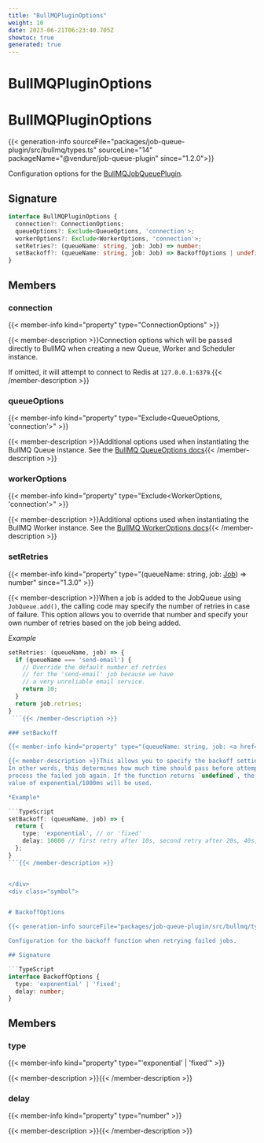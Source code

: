 ```yaml
---
title: "BullMQPluginOptions"
weight: 10
date: 2023-06-21T06:23:40.705Z
showtoc: true
generated: true
---
```

<!-- This file was generated from the Vendure source. Do not modify. Instead, re-run the "docs:build" script -->

# BullMQPluginOptions
<div class="symbol">


# BullMQPluginOptions

{{< generation-info sourceFile="packages/job-queue-plugin/src/bullmq/types.ts" sourceLine="14" packageName="@vendure/job-queue-plugin" since="1.2.0">}}

Configuration options for the <a href='/typescript-api/core-plugins/job-queue-plugin/bull-mqjob-queue-plugin#bullmqjobqueueplugin'>BullMQJobQueuePlugin</a>.

## Signature

```TypeScript
interface BullMQPluginOptions {
  connection?: ConnectionOptions;
  queueOptions?: Exclude<QueueOptions, 'connection'>;
  workerOptions?: Exclude<WorkerOptions, 'connection'>;
  setRetries?: (queueName: string, job: Job) => number;
  setBackoff?: (queueName: string, job: Job) => BackoffOptions | undefined;
}
```
## Members

### connection

{{< member-info kind="property" type="ConnectionOptions"  >}}

{{< member-description >}}Connection options which will be passed directly to BullMQ when
creating a new Queue, Worker and Scheduler instance.

If omitted, it will attempt to connect to Redis at `127.0.0.1:6379`.{{< /member-description >}}

### queueOptions

{{< member-info kind="property" type="Exclude&#60;QueueOptions, 'connection'&#62;"  >}}

{{< member-description >}}Additional options used when instantiating the BullMQ
Queue instance.
See the [BullMQ QueueOptions docs](https://github.com/taskforcesh/bullmq/blob/master/docs/gitbook/api/bullmq.queueoptions.md){{< /member-description >}}

### workerOptions

{{< member-info kind="property" type="Exclude&#60;WorkerOptions, 'connection'&#62;"  >}}

{{< member-description >}}Additional options used when instantiating the BullMQ
Worker instance.
See the [BullMQ WorkerOptions docs](https://github.com/taskforcesh/bullmq/blob/master/docs/gitbook/api/bullmq.workeroptions.md){{< /member-description >}}

### setRetries

{{< member-info kind="property" type="(queueName: string, job: <a href='/typescript-api/job-queue/job#job'>Job</a>) =&#62; number"  since="1.3.0" >}}

{{< member-description >}}When a job is added to the JobQueue using `JobQueue.add()`, the calling
code may specify the number of retries in case of failure. This option allows
you to override that number and specify your own number of retries based on
the job being added.

*Example*

```TypeScript
setRetries: (queueName, job) => {
  if (queueName === 'send-email') {
    // Override the default number of retries
    // for the 'send-email' job because we have
    // a very unreliable email service.
    return 10;
  }
  return job.retries;
}
 ```{{< /member-description >}}

### setBackoff

{{< member-info kind="property" type="(queueName: string, job: <a href='/typescript-api/job-queue/job#job'>Job</a>) =&#62; <a href='/typescript-api/core-plugins/job-queue-plugin/bull-mqplugin-options#backoffoptions'>BackoffOptions</a> | undefined" default="'exponential', 1000"  since="1.3.0" >}}

{{< member-description >}}This allows you to specify the backoff settings when a failed job gets retried.
In other words, this determines how much time should pass before attempting to
process the failed job again. If the function returns `undefined`, the default
value of exponential/1000ms will be used.

*Example*

```TypeScript
setBackoff: (queueName, job) => {
  return {
    type: 'exponential', // or 'fixed'
    delay: 10000 // first retry after 10s, second retry after 20s, 40s,...
  };
}
```{{< /member-description >}}


</div>
<div class="symbol">


# BackoffOptions

{{< generation-info sourceFile="packages/job-queue-plugin/src/bullmq/types.ts" sourceLine="91" packageName="@vendure/job-queue-plugin" since="1.3.0">}}

Configuration for the backoff function when retrying failed jobs.

## Signature

```TypeScript
interface BackoffOptions {
  type: 'exponential' | 'fixed';
  delay: number;
}
```
## Members

### type

{{< member-info kind="property" type="'exponential' | 'fixed'"  >}}

{{< member-description >}}{{< /member-description >}}

### delay

{{< member-info kind="property" type="number"  >}}

{{< member-description >}}{{< /member-description >}}


</div>
